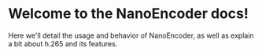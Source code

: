 # Welcome to the NanoEncoder docs!

Here we'll detail the usage and behavior of NanoEncoder, as well as explain a bit about h.265 and its features.
